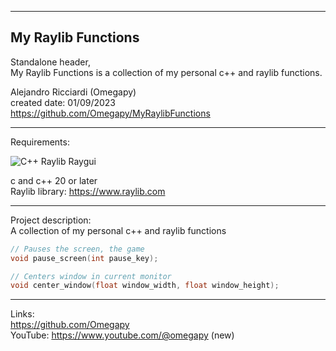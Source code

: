 -----------------------------------------------------------------------------------------------------------------------------
My Raylib Functions
----------------------------------------------------------------------------------------------------------------------------
 Standalone header,  
 My Raylib Functions is a collection of my personal c++ and raylib functions.

 Alejandro Ricciardi (Omegapy)  
 created date: 01/09/2023  
 https://github.com/Omegapy/MyRaylibFunctions

-----------------------------------------------------------------------------------------------------------------------------
Requirements:

![C++ Raylib Raygui](https://user-images.githubusercontent.com/121726699/211566602-45931973-2ef2-48ba-ae38-393425eead02.PNG)

 c and c++ 20 or later   
 Raylib library: https://www.raylib.com

-----------------------------------------------------------------------------------------------------------------------------
Project description:  
A collection of my personal c++ and raylib functions

 
```cpp
// Pauses the screen, the game
void pause_screen(int pause_key);
```

```cpp
// Centers window in current monitor
void center_window(float window_width, float window_height);
```

-----------------------------------------------------------------------------------------------------------------------------

Links:  
 https://github.com/Omegapy  
 YouTube: https://www.youtube.com/@omegapy (new)

